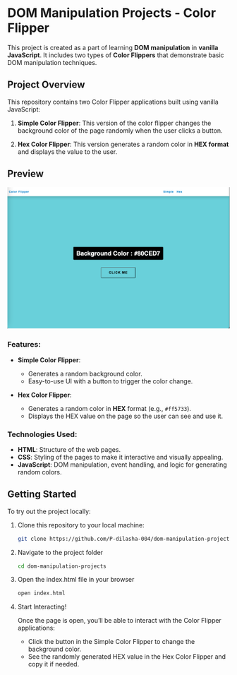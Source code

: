 # DOM Manipulation Projects - Color Flipper

This project is created as a part of learning **DOM manipulation** in **vanilla JavaScript**. It includes two types of **Color Flippers** that demonstrate basic DOM manipulation techniques.

## Project Overview

This repository contains two Color Flipper applications built using vanilla JavaScript:

1. **Simple Color Flipper**: This version of the color flipper changes the background color of the page randomly when the user clicks a button.

2. **Hex Color Flipper**: This version generates a random color in **HEX format** and displays the value to the user.

## Preview 

![Color Flipper Preview](color_flipper/images/color_flipper_preview.png)

### Features:
- **Simple Color Flipper**:
  - Generates a random background color.
  - Easy-to-use UI with a button to trigger the color change.

- **Hex Color Flipper**:
  - Generates a random color in **HEX** format (e.g., `#ff5733`).
  - Displays the HEX value on the page so the user can see and use it.
    

### Technologies Used:
- **HTML**: Structure of the web pages.
- **CSS**: Styling of the pages to make it interactive and visually appealing.
- **JavaScript**: DOM manipulation, event handling, and logic for generating random colors.

## Getting Started

To try out the project locally:

1. Clone this repository to your local machine:

   ```bash
   git clone https://github.com/P-dilasha-004/dom-manipulation-projects.git

2. Navigate to the project folder

   ```bash
   cd dom-manipulation-projects

3. Open the index.html file in your browser

   ```bash
   open index.html

4. Start Interacting!

    Once the page is open, you’ll be able to interact with the Color Flipper applications:

      - Click the button in the Simple Color Flipper to change the background color.
      - See the randomly generated HEX value in the Hex Color Flipper and copy it if needed.
